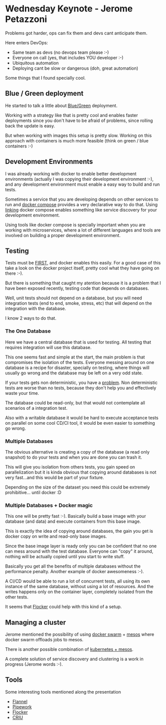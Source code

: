 # Wednesday Keynote - Jerome Petazzoni

Problems got harder, ops can fix them and devs cant anticipate them.

Here enters DevOps:

* Same team as devs (no devops team please :-)
* Everyone on call (yes, that includes YOU developer :-)
* Ubiquitous automation
* Deploying cant be slow or dangerous (doh, great automation)

Some things that I found specially cool.


## Blue / Green deployment

He started to talk a little about [Blue/Green](http://martinfowler.com/bliki/BlueGreenDeployment.html) 
deployment.

Working with a strategy like that is pretty cool and enables faster deployments
since you don't have to be afraid of problems, since rolling back the update 
is easy.

But when working with images this setup is pretty slow. Working on this approach
with containers is much more feasible (think on green / blue containers :-)


## Development Environments

I was already working with docker to enable better development environments
(actually I was copying their development environment :-), and any development environment
must enable a easy way to build and run tests.

Sometimes a service that you are developing depends on other services to run and 
[docker compose](https://github.com/docker/compose) provides a very declarative way to do that.
Using [linking](https://docs.docker.com/userguide/dockerlinks/) 
docker compose enables something like service discovery for your development environment.

Using tools like docker compose is specially important when you are working with
microservices, where a lot of different languages and tools are involved on
building a proper development environment.


## Testing

Tests must be [FIRST](https://pragprog.com/magazines/2012-01/unit-tests-are-first), 
and docker enables this easily. For a good case of this
take a look on the docker project itself, pretty cool what they have going on there :-).

But there is something that caught my atention because it is a problem that I have been
exposed recently, testing code that depends on databases.

Well, unit tests should not depend on a database, but you will need integration tests
(end to end, smoke, stress, etc) that will depend on the integration with the database.

I know 2 ways to do that.


### The One Database

Here we have a central database that is used for testing. All testing that 
requires integration will use this database.

This one seems fast and simple at the start, the main problem is that compromises the 
isolation of the tests. Everyone messing around on one database is a recipe for disaster,
specially on testing, where things will usually go wrong and the database may be left 
on a very odd state.

If your tests gets non deterministic, you have a [problem](http://martinfowler.com/articles/nonDeterminism.html).
Non deterministic tests are worse than no tests, because they don't help you and effectively
waste your time.

The database could be read-only, but that would not contemplate all scenarios of a integration test.

Also with a writable database it would be hard to execute acceptance tests on parallel on some cool CD/CI tool,
it would be even easier to something go wrong.


### Multiple Databases

The obvious alternative is creating a copy of the database (a read only snapshot) 
to do your tests and when you are done you can trash it.

This will give you isolation from others tests, you gain speed on parallelization but it is kinda
obvious that copying around databases is not very fast...and this would be part of your fixture.

Depending on the size of the dataset you need this could be extremely prohibitive... until docker :D


### Multiple Databases + Docker magic

This one will be pretty fast :-). Basically build a base image with your database (and data)
and execute containers from this base image.

This is exactly the idea of copying around databases, the gain you get is docker copy on write
and read-only base images.

Since the base image layer is ready only you can be confident that no one can mess around with the
test database. Everyone can "copy" it around, nothing will be actually copied until you start to
write stuff.

Basically you get all the benefits of multiple databases without the performance penalty.
Another example of docker awesomeness :-).

A CI/CD would be able to run a lot of concurrent tests, all using its own instance of the same database,
without using a lot of resources. And the writes happens only on the container layer, completely isolated
from the other tests.

It seems that [Flocker](https://github.com/clusterhq/flocker) could help with this kind of a setup.


## Managing a cluster

Jerome mentioned the possibility of using [docker swarm](https://github.com/docker/swarm/) + 
[mesos](http://mesos.apache.org/) where docker swarm offloads jobs to mesos.

There is another possible combination of [kubernetes + mesos](https://github.com/mesosphere/kubernetes-mesos).

A complete solution of service discovery and clustering is a work in progress (Jerome words :-).


## Tools

Some interesting tools mentioned along the presentation

* [Flannel](https://github.com/coreos/flannel)
* [Pipework](https://github.com/jpetazzo/pipework)
* [Flocker](https://github.com/clusterhq/flocker)
* [CRIU](http://criu.org/Main_Page)
